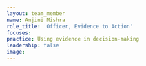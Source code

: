 ```yaml
---
layout: team_member
name: Anjini Mishra
role_title: 'Officer, Evidence to Action'
focuses:
practice: Using evidence in decision-making
leadership: false
image:
---
```


